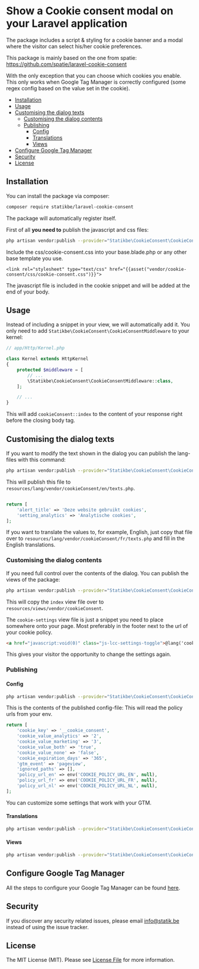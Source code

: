 # Show a Cookie consent modal on your Laravel application

The package includes a script & styling for a cookie banner and a modal where the visitor can select his/her cookie preferences.

This package is mainly based on the one from spatie: https://github.com/spatie/laravel-cookie-consent

With the only exception that you can choose which cookies you enable.
This only works when Google Tag Manager is correctly configured (some regex config based on the value set in the cookie).

* [Installation](#installation)
* [Usage](#usage)
* [Customising the dialog texts](#customising-the-dialog-texts)
    + [Customising the dialog contents](#customising-the-dialog-contents)
    + [Publishing](#publishing)
      - [Config](#config)
      - [Translations](#translations)
      - [Views](#views)
* [Configure Google Tag Manager](#configure-google-tag-manager)
* [Security](#security)
* [License](#license)
   
## Installation

You can install the package via composer:

``` bash
composer require statikbe/laravel-cookie-consent
```

The package will automatically register itself.

First of all **you need to** publish the javascript and css files:
```bash
php artisan vendor:publish --provider="Statikbe\CookieConsent\CookieConsentServiceProvider" --tag="public"
```

Include the css/cookie-consent.css into your base.blade.php or any other base template you use.
```
<link rel="stylesheet" type="text/css" href="{{asset("vendor/cookie-consent/css/cookie-consent.css")}}">
```

The javascript file is included in the cookie snippet and will be added at the end of your body.
## Usage

Instead of including a snippet in your view, we will automatically add it. You only need to add `Statikbe\CookieConsent\CookieConsentMiddleware` to your kernel:

```php
// app/Http/Kernel.php

class Kernel extends HttpKernel
{
    protected $middleware = [
        // ...
        \Statikbe\CookieConsent\CookieConsentMiddleware::class,
    ];

    // ...
}
```

This will add `cookieConsent::index` to the content of your response right before the closing body tag.

## Customising the dialog texts

If you want to modify the text shown in the dialog you can publish the lang-files with this command:

```bash
php artisan vendor:publish --provider="Statikbe\CookieConsent\CookieConsentServiceProvider" --tag="lang"
```

This will publish this file to `resources/lang/vendor/cookieConsent/en/texts.php`.
 ```php
 
 return [
     'alert_title' => 'Deze website gebruikt cookies',
     'setting_analytics' => 'Analytische cookies',
 ];
 ```
 
 If you want to translate the values to, for example, English, just copy that file over to `resources/lang/vendor/cookieConsent/fr/texts.php` and fill in the English translations.
 
### Customising the dialog contents

If you need full control over the contents of the dialog. You can publish the views of the package:

```bash
php artisan vendor:publish --provider="Statikbe\CookieConsent\CookieConsentServiceProvider" --tag="views"
```

This will copy the `index`  view file over to `resources/views/vendor/cookieConsent`.

The `cookie-settings` view file is just a snippet you need to place somewhere onto your page. Most preferably in the footer next to the url of your cookie policy.

```html 
<a href="javascript:void(0)" class="js-lcc-settings-toggle">@lang('cookie-consent::texts.alert_settings')</a>
```

This gives your visitor the opportunity to change the settings again.
### Publishing
#### Config

```bash
php artisan vendor:publish --provider="Statikbe\CookieConsent\CookieConsentServiceProvider" --tag="config"
```
This is the contents of the published config-file:
This will read the policy urls from your env. 
```php
return [
    'cookie_key' => '__cookie_consent',
    'cookie_value_analytics' => '2',
    'cookie_value_marketing' => '3',
    'cookie_value_both' => 'true',
    'cookie_value_none' => 'false',
    'cookie_expiration_days' => '365',
    'gtm_event' => 'pageview',
    'ignored_paths' => [],
    'policy_url_en' => env('COOKIE_POLICY_URL_EN', null),
    'policy_url_fr' => env('COOKIE_POLICY_URL_FR', null),
    'policy_url_nl' => env('COOKIE_POLICY_URL_NL', null),
];
```
You can customize some settings that work with your GTM.

#### Translations

```bash
php artisan vendor:publish --provider="Statikbe\CookieConsent\CookieConsentServiceProvider" --tag="lang"
```

#### Views

```bash
php artisan vendor:publish --provider="Statikbe\CookieConsent\CookieConsentServiceProvider" --tag="views"
```

## Configure Google Tag Manager
All the steps to configure your Google Tag Manager can be found [here](docs/google-tag-manager.md).


## Security

If you discover any security related issues, please email [info@statik.be](mailto:info@statik.be) instead of using the issue tracker.

## License

The MIT License (MIT). Please see [License File](LICENSE.md) for more information.
